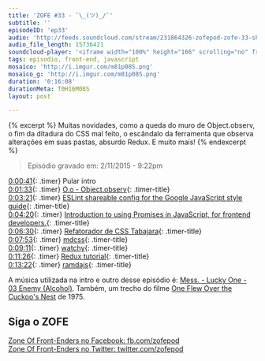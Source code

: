 ```yaml
---
title: 'ZOFE #33 - ¯\_(ツ)_/¯'
subtitle: ''
episodeID: 'ep33'
audio: 'http://feeds.soundcloud.com/stream/231864326-zofepod-zofe-33-shrug'
audio_file_length: 15736421
soundcloud-player: '<iframe width="100%" height="166" scrolling="no" frameborder="no" src="https://w.soundcloud.com/player/?url=https%3A//api.soundcloud.com/tracks/231864326&amp;color=ff5500&amp;auto_play=false&amp;hide_related=false&amp;show_comments=true&amp;show_user=true&amp;show_reposts=false"></iframe>'
tags: episodio, front-end, javascript
mosaico: 'http://i.imgur.com/m81p08S.png'
mosaico_g: 'http://i.imgur.com/m81p08S.png'
duration: '0:16:08'
durationMeta: T0H16M08S
layout: post

---
```


{% excerpt %}
Muitas novidades, como a queda do muro de Object.observ, o fim da ditadura do CSS mal feito, o escândalo da ferramenta que observa alterações em suas pastas, absurdo Redux. E muito mais!
{% endexcerpt %}

> Episódio gravado em: 2/11/2015 - 9:22pm

[0:00:41](#t=0:00:41){: .timer} Pular intro<br>
[0:01:33](#t=0:01:33){: .timer} [O.o - Object.observ](https://mail.mozilla.org/pipermail/es-discuss/2015-November/044684.html){: .timer-title}<br>
[0:03:21](#t=0:03:21){: .timer} [ESLint shareable config for the Google JavaScript style guide](https://github.com/google/eslint-config-google){: .timer-title}<br>
[0:04:20](#t=0:04:20){: .timer} [Introduction to using Promises in JavaScript, for frontend developers.](https://github.com/mattdesl/promise-cookbook){: .timer-title}<br>
[0:06:30](#t=0:06:30){: .timer} [Refatorador de CSS Tabajara](https://github.com/begriffs/css-ratiocinator){: .timer-title}<br>
[0:07:53](#t=0:07:53){: .timer} [mdcss](https://github.com/jonathantneal/mdcss){: .timer-title}<br>
[0:09:11](#t=0:09:11){: .timer} [watchy](https://github.com/caseywebdev/watchy){: .timer-title}<br>
[0:11:26](#t=0:11:26){: .timer} [Redux tutorial](https://github.com/happypoulp/redux-tutorial){: .timer-title}<br>
[0:13:22](#t=0:13:22){: .timer} [ramdajs](http://ramdajs.com/){: .timer-title}<br>

A música utilizada na intro e outro desse episódio é: [Mess. - Lucky One - 03 Enemy (Alcohol)](http://store.southerncitylab.net/album/lucky-one). Também, um trecho do filme [One Flew Over the Cuckoo's Nest](http://www.imdb.com/title/tt0073486/) de 1975.

## Siga o ZOFE

[Zone Of Front-Enders no Facebook: fb.com/zofepod](http://fb.com/zofepod/ "ZOFE no Facebook: fb.com/zofepod")<br>
[Zone Of Front-Enders no Twitter: twitter.com/zofepod](http://twitter.com/zofepod/ "ZOFE no Twitter")<br>
